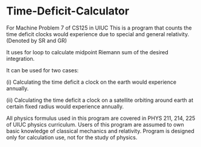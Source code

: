 # Time-Deficit-Calculator
For Machine Problem 7 of CS125 in UIUC
This is a program that counts the time deficit clocks would experience due to special and general relativity. (Denoted by SR and GR)

It uses for loop to calculate midpoint Riemann sum of the desired integration. 

It can be used for two cases:

(i) Calculating the time deficit a clock on the earth would experience annually.

(ii) Calculating the time deficit a clock on a satellite orbiting around earth at certain fixed radius would experience annually.

All physics formulus used in this program are covered in PHYS 211, 214, 225 of UIUC physics curriculum.
Users of this program are assumed to own basic knowledge of classical mechanics and relativity.
Program is designed only for calculation use, not for the study of physics.
